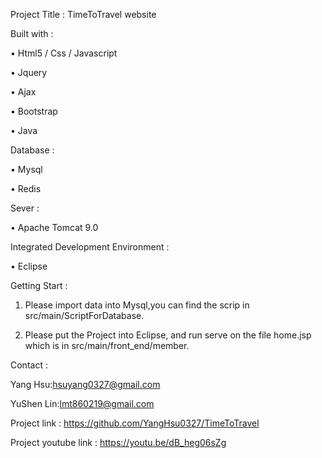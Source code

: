Project Title : TimeToTravel website

Built with : 

  • Html5 / Css / Javascript
  
  • Jquery
  
  • Ajax
  
  • Bootstrap
  
  • Java
  
Database : 

  • Mysql
  
  • Redis
  
Sever : 

  • Apache Tomcat 9.0
  
Integrated Development Environment :

  • Eclipse
  
Getting Start :

1. Please import data into Mysql,you can find the scrip in src/main/ScriptForDatabase.

2. Please put the Project into Eclipse, and run serve on the file home.jsp which is in src/main/front_end/member.

Contact : 

Yang Hsu:hsuyang0327@gmail.com

YuShen Lin:lmt860219@gmail.com

Project link : https://github.com/YangHsu0327/TimeToTravel

Project youtube link : https://youtu.be/dB_heg06sZg
